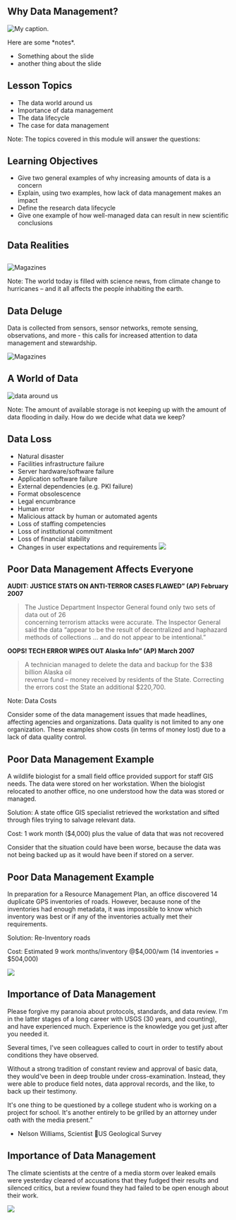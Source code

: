 ## Why Data Management?

 ![My caption.](images/slide-1-intro.jpg) 


<div class="notes">
Here are some *notes*.

- Something about the slide
- another thing about the slide

</div>

## Lesson Topics

* The data world around us
* Importance of data management
* The data lifecycle
* The case for data management 

Note:
The topics covered in this module will answer the questions: 



## Learning Objectives

* Give two general examples of why increasing amounts of data is a concern
* Explain, using two examples, how lack of data management makes an impact
* Define the research data lifecycle
* Give one example of how well-managed data can result in new scientific conclusions

## Data Realities

## 

 ![Magazines](images/Slide05.jpg) 

Note:
The world today is filled with science news, from climate change to hurricanes – and it all affects the people inhabiting the earth. 


## Data Deluge

Data is collected from sensors, sensor networks, remote sensing, observations, 
and more -  this calls for increased attention to data management and stewardship. 

 ![Magazines](images/data-deluge.jpg) 
 
## A World of Data

![data around us](images/data-around-us.png)

Note:
The amount of available storage is not keeping up with the amount of data flooding in daily. How do we decide what data we keep? 


## Data Loss


<div class="columns-2">


* Natural disaster 
* Facilities infrastructure failure 
* Server hardware/software failure
* Application software failure
* External dependencies (e.g. PKI failure)
* Format obsolescence
* Legal encumbrance 
* Human error
* Malicious attack by human or automated agents
* Loss of staffing competencies
* Loss of institutional commitment 
* Loss of financial stability 
* Changes in user expectations and requirements
  ![](images/data-loss.jpg)
</div>


## Poor Data Management Affects Everyone


**AUDIT:  JUSTICE STATS ON ANTI-TERROR CASES FLAWED” (AP) February 2007**
> The Justice Department Inspector General found only two sets of data out of 26  
> concerning terrorism attacks were accurate. The Inspector General said the data “appear to be 
> the result of decentralized and haphazard methods of collections … and do not appear 
> to be intentional.” 

**OOPS! TECH ERROR WIPES OUT Alaska Info” (AP) March 2007**
> A technician managed to delete the data and backup for the $38 billion Alaska oil   
> revenue fund – money received by residents of the State. Correcting the errors cost the 
> State an additional $220,700.

Note:
Data Costs

Consider some of the data management issues that made headlines, affecting agencies and organizations.  Data quality is not limited to any one organization.  These examples show costs (in terms of money lost) due to a lack of data quality control.


## Poor Data Management Example

A wildlife biologist for a small field office provided support for staff GIS needs. 
The data were stored on her workstation. When the biologist relocated to another 
office, no one understood how the data was stored or managed.

Solution: A state office GIS specialist retrieved the workstation and sifted through files trying to salvage relevant data. 

Cost: 1 work month ($4,000) plus the value of 
    data that was not recovered


Consider that the situation could have been worse, because the data was not 
being backed up as it would have been if stored on a server.

## Poor Data Management Example

In preparation for a Resource Management Plan, an office discovered 14 duplicate GPS inventories of roads.  However, because none of the inventories had enough metadata, it was impossible to know which inventory was best or if any of the inventories actually met their requirements.

Solution:  Re-Inventory roads

Cost: Estimated 9 work months/inventory 
        @$4,000/wm 
        (14 inventories = $504,000)

![](images/data-mgt-ex.png)


## Importance of Data Management

Please forgive my paranoia about protocols, standards, and data review.  I'm in the latter stages of a long career with USGS (30 years, and counting), and have experienced much.  Experience is the knowledge you get just after you needed it. 

Several times, I've seen colleagues called to court in order to testify about conditions they have observed.  

Without a strong tradition of constant review and approval of basic data, they would've been in deep trouble under cross-examination.  Instead, they were able to produce field notes, data approval records, and the like, to back up their testimony.  

It's one thing to be questioned by a college student who is working on a project for school.  It's another entirely to be grilled by an attorney under oath with the media present.”

- Nelson Williams, Scientist US Geological Survey 


## Importance of Data Management

The climate scientists at the centre of a media storm over leaked emails were yesterday cleared of accusations that they fudged their results and silenced critics, but a review found they had failed to be open enough about their work.

![](images/datamgt-import.png)

	

